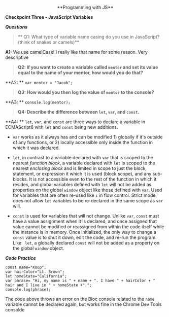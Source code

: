 <p style="text-align: center;">**Programming with JS**<br>

**Checkpoint Three - JavaScript Variables**</p>

**_Questions_**
> ** Q1: What type of variable name casing do you use in JavaScript? (think of snakes or camels)**

**A1:**  We use camelCase! I really like that name for some reason.  Very descriptive

> **Q2: If you want to create a variable called `mentor` and set its value equal to the name of your mentor, how would you do that?**

**A2: ** ```var mentor = "Jacob";```

> **Q3:  How would you then log the value of `mentor` to the console?**

**A3: **  ```console.log(mentor);```

> **Q4:  Describe the difference between `let`, `var`, and `const`.**

**A4: ** `let`, `var`, and `const` are three ways to declare a variable in ECMAScript6 with `let` and `const` being new additions.

  * `var` works as it always has and can be modified 1) globally if it's outside of any functions, or 2) locally accessible only inside the function in which it was declared.

* `let`, in contrast to a variable declared with `var` that is scoped to the nearest _function block_, a variable declared with `let` is scoped to the nearest _enclosing block_ and is limited in scope to just the block, statement, or expression it which it is used (block scope), and any sub-blocks. It is not accessible even to the rest of the function in which it resides, and global variables defined with `let` will not be added as properties on the global `window` object like those defined with `var`. Used for variables that are often re-used like  `i` in flow control. Strict mode does not allow `let` variables to be re-declared in the same scope as `var` will.
*  `const` is used for variables that will not change.  Unlike `var`, `const` must have a value assignment when it is declared, and once assigned that value cannot be modified or reassigned from within the code itself while the instance is in memory.  Once initialized, the only way to change a `const` value is to shut it down, edit the code, and re-run the program. Like ` let`, a globally declared `const` will not be added as a property on the global `window` object.

**_Code Practice_**
```
const name="Koop";
var hairColor="Lt. Brown";
let homeState="California";
var phrase= "Hi, my name is " + name + ". I have " + hairColor + " hair and I live in " + homeState +".";
console.log(phrase);
```
The code above throws an error on the Bloc console related to the `name` variable cannot be declared again, but works fine in the Chrome Dev Tools consolde
